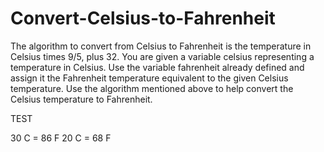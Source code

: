 # Convert-Celsius-to-Fahrenheit
  The algorithm to convert from Celsius to Fahrenheit is the temperature in Celsius times 9/5, plus 32.  You are given a variable celsius representing a temperature in Celsius. Use the variable fahrenheit already defined and assign it the Fahrenheit temperature equivalent to the given Celsius temperature. Use the algorithm mentioned above to help convert the Celsius temperature to Fahrenheit.

TEST

30 C = 86 F
20 C = 68 F

